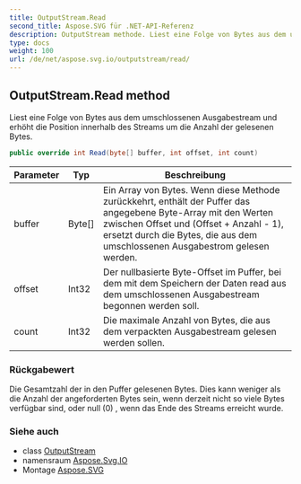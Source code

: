 ```yaml
---
title: OutputStream.Read
second_title: Aspose.SVG für .NET-API-Referenz
description: OutputStream methode. Liest eine Folge von Bytes aus dem umschlossenen Ausgabestream und erhöht die Position innerhalb des Streams um die Anzahl der gelesenen Bytes.
type: docs
weight: 100
url: /de/net/aspose.svg.io/outputstream/read/
---
```

## OutputStream.Read method

Liest eine Folge von Bytes aus dem umschlossenen Ausgabestream und erhöht die Position innerhalb des Streams um die Anzahl der gelesenen Bytes.

```csharp
public override int Read(byte[] buffer, int offset, int count)
```

| Parameter | Typ | Beschreibung |
| --- | --- | --- |
| buffer | Byte[] | Ein Array von Bytes. Wenn diese Methode zurückkehrt, enthält der Puffer das angegebene Byte-Array mit den Werten zwischen Offset und (Offset + Anzahl - 1), ersetzt durch die Bytes, die aus dem umschlossenen Ausgabestrom gelesen werden. |
| offset | Int32 | Der nullbasierte Byte-Offset im Puffer, bei dem mit dem Speichern der Daten read aus dem umschlossenen Ausgabestream begonnen werden soll. |
| count | Int32 | Die maximale Anzahl von Bytes, die aus dem verpackten Ausgabestream gelesen werden sollen. |

### Rückgabewert

Die Gesamtzahl der in den Puffer gelesenen Bytes. Dies kann weniger als die Anzahl der angeforderten Bytes sein, wenn derzeit nicht so viele Bytes verfügbar sind, oder null (0) , wenn das Ende des Streams erreicht wurde.

### Siehe auch

* class [OutputStream](../)
* namensraum [Aspose.Svg.IO](../../outputstream/)
* Montage [Aspose.SVG](../../../)


